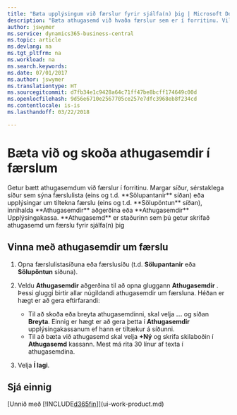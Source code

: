 ```yaml
---
title: "Bæta upplýsingum við færslur fyrir sjálfa(n) þig | Microsoft Docs"
description: "Bæta athugasemd við hvaða færslur sem er í forritinu. Vilji notandi til dæmis koma á framfæri upplýsingum um sölupöntun sem ekki á heima í neinum reitanna á sölupöntuninni er hægt að gera það í athugasemd."
author: jswymer
ms.service: dynamics365-business-central
ms.topic: article
ms.devlang: na
ms.tgt_pltfrm: na
ms.workload: na
ms.search.keywords: 
ms.date: 07/01/2017
ms.author: jswymer
ms.translationtype: HT
ms.sourcegitcommit: d7fb34e1c9428a64c71ff47be8bcff174649c00d
ms.openlocfilehash: 9d56e6710e2567705ce257e7dfc3968eb8f234cd
ms.contentlocale: is-is
ms.lasthandoff: 03/22/2018

---
```

# <a name="adding-and-viewing-notes-on-records"></a>Bæta við og skoða athugasemdir í færslum
 <!--OnPrem and your colleagues -->Getur bætt athugasemdum við færslur í forritinu. Margar síður, sérstaklega síður sem sýna færslulista (eins og t.d. **Sölupantanir** síðan) eða upplýsingar um tiltekna færslu (eins og t.d. **Sölupöntun** síðan), innihalda **Athugasemdir** aðgerðina eða **Athugasemdir** Upplýsingakassa. **Athugasemd** er staðurinn sem þú getur skrifað athugasemd um færslu fyrir sjálfa(n) þig<!--OnPrem or others, and where you can view notes to you from others. For example, a note could be a general comment or processing instruction to your colleague, who can then respond to your note using their own **Notes**. Or, your colleague can add a note that gives you extra information about a sales order that is not covered by the information on the sales order. These notes and correspondences will follow the record as it is processed in the company.-->

<!--OnPrem
> [!NOTE]  
>  You can only select one recipient of the note.-->  
  
## <a name="to-work-with-notes-on-a-record"></a>Vinna með athugasemdir um færslu 
  
1.  Opna færslulistasíðuna eða færslusíðu (t.d. **Sölupantanir** eða **Sölupöntun** síðuna).  
  
    <!-- If **Notes** is not visible on the page, then you can customize the page to display the Notes FactBox. -->
  
2.  Veldu **Athugasemdir** aðgerðina til að opna gluggann **Athugasemdir** . Þessi gluggi birtir allar núgildandi athugasemdir um færsluna. Héðan er hægt er að gera eftirfarandi:

    -   Til að skoða eða breyta athugasemdinni, skal velja **...** og síðan **Breyta**. Einnig er hægt er að gera þetta í **Athugasemdir** upplýsingakassanum ef hann er tiltækur á síðunni.
    -   Til að bæta við athugasemd skal velja **+Ný** og skrifa skilaboðin í **Athugasemd** kassann. Mest má rita 30 línur af texta í athugasemdina. 
  
<!-- 5.  In the **To** field, enter a user ID (your own or someone else’s) to indicate who the note is for.  
  
6.  Select the **Notify** field if you want to send a notification to the user in the **To** field. 
  
     If **Notify** is selected, the note will be sent as a notification to the user's **My Notifications** on the Role Center.  -->
  
3.  Velja **Í lagi**.  

## <a name="see-also"></a>Sjá einnig
[Unnið með [!INCLUDE[d365fin](includes/d365fin_md.md)]](ui-work-product.md)  
